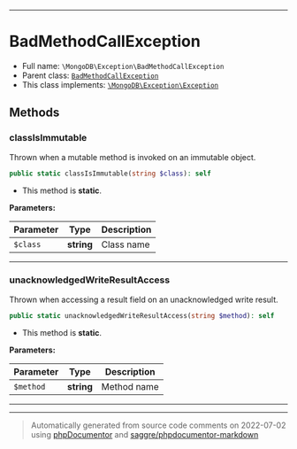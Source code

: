 ***

# BadMethodCallException





* Full name: `\MongoDB\Exception\BadMethodCallException`
* Parent class: [`BadMethodCallException`](../../BadMethodCallException.md)
* This class implements:
[`\MongoDB\Exception\Exception`](./Exception.md)




## Methods


### classIsImmutable

Thrown when a mutable method is invoked on an immutable object.

```php
public static classIsImmutable(string $class): self
```



* This method is **static**.




**Parameters:**

| Parameter | Type | Description |
|-----------|------|-------------|
| `$class` | **string** | Class name |




***

### unacknowledgedWriteResultAccess

Thrown when accessing a result field on an unacknowledged write result.

```php
public static unacknowledgedWriteResultAccess(string $method): self
```



* This method is **static**.




**Parameters:**

| Parameter | Type | Description |
|-----------|------|-------------|
| `$method` | **string** | Method name |




***


***
> Automatically generated from source code comments on 2022-07-02 using [phpDocumentor](http://www.phpdoc.org/) and [saggre/phpdocumentor-markdown](https://github.com/Saggre/phpDocumentor-markdown)
